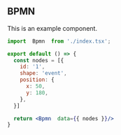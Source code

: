 <!--
 * @Author: sfy
 * @Date: 2023-04-26 22:56:57
 * @LastEditors: sfy
 * @LastEditTime: 2023-05-12 23:44:13
 * @FilePath: /sqlG/src/Bpmn/index.md
 * @Description: update here
-->


## BPMN

This is an example component.

```jsx
import  Bpmn  from './index.tsx';

export default () => {
  const nodes = [{
    id: '1',
    shape: 'event',
    position: {
      x: 50,
      y: 180,
    },
  }]

  return <Bpmn  data={{ nodes }}/>
}
```
